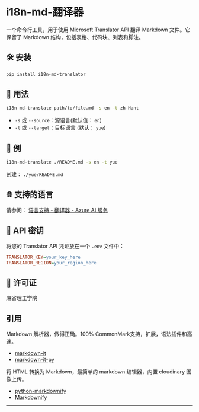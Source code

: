 i18n-md-翻译器
===========

一个命令行工具，用于使用 Microsoft Translator API 翻译 Markdown 文件。它保留了 Markdown 结构，包括表格、代码块、列表和脚注。

🛠 安装
----

```bash
pip install i18n-md-translator
```

🚀 用法
----

```bash
i18n-md-translate path/to/file.md -s en -t zh-Hant
```

* `-s` 或 `--source`：源语言(默认值： `en`)
* `-t` 或 `--target`：目标语言 (默认： `yue`)

🧪 例
---

```bash
i18n-md-translate ./README.md -s en -t yue
```

创建： `./yue/README.md`

🌐 支持的语言
-------

请参阅： [语言支持 - 翻译器 - Azure AI 服务](https://learn.microsoft.com/en-us/azure/ai-services/translator/language-support)

🔐 API 密钥
--------

将您的 Translator API 凭证放在一个 `.env` 文件中：

```ini
TRANSLATOR_KEY=your_key_here
TRANSLATOR_REGION=your_region_here
```

📄 许可证
-----

麻省理工学院

引用
--

Markdown 解析器，做得正确。100% CommonMark支持，扩展，语法插件和高速。

* [markdown-it](https://github.com/markdown-it/markdown-it)
* [markdown-it-py](https://github.com/executablebooks/markdown-it-py)

将 HTML 转换为 Markdown，最简单的 markdown 编辑器，内置 cloudinary 图像上传。

* [python-markdownify](https://github.com/matthewwithanm/python-markdownify)
* [Markdownify](https://github.com/tibastral/markdownify)

---